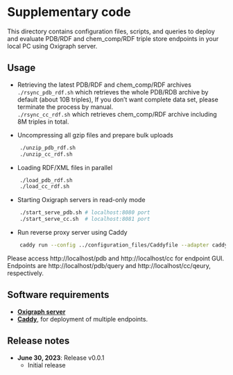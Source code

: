 # Supplementary code

This directory contains configuration files, scripts, and queries to deploy and evaluate PDB/RDF and chem_comp/RDF triple store endpoints in your local PC using Oxigraph server. 

## Usage

- Retrieving the latest PDB/RDF and chem_comp/RDF archives<br />
    `./rsync_pdb_rdf.sh` which retrieves the whole PDB/RDB archive by default (about 10B triples), If you don’t want complete data set, please terminate the process by manual.  
    `./rsync_cc_rdf.sh` which retrieves chem_comp/RDF archive including 8M triples in total.

- Uncompressing all gzip files and prepare bulk uploads
```bash
    ./unzip_pdb_rdf.sh
    ./unzip_cc_rdf.sh
```
- Loading RDF/XML files in parallel
```bash
    ./load_pdb_rdf.sh
    ./load_cc_rdf.sh
```
- Starting Oxigraph servers in read-only mode
```bash
    ./start_serve_pdb.sh # localhost:8080 port
    ./start_serve_cc.sh  # localhost:8081 port
```
- Run reverse proxy server using Caddy
```bash
    caddy run --config ../configuration_files/Caddyfile --adapter caddyfile
```

Please access http://localhost/pdb and http://localhost/cc for endpoint GUI. Endpoints are http://localhost/pdb/query and http://localhost/cc/qeury, respectively.

## Software requirements

- [**Oxigraph server**](https://github.com/oxigraph/oxigraph)
- [**Caddy**](https://caddyserver.com), for deployment of multiple endpoints.

## Release notes

- **June 30, 2023**: Release v0.0.1
    - Initial release
